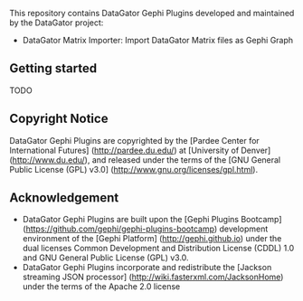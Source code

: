 This repository contains DataGator Gephi Plugins developed and maintained by the DataGator project:

- DataGator Matrix Importer: Import DataGator Matrix files as Gephi Graph


## Getting started

TODO


## Copyright Notice

DataGator Gephi Plugins are copyrighted by the [Pardee Center for International Futures] (http://pardee.du.edu/) at [University of Denver] (http://www.du.edu/), and released under the terms of the [GNU General Public License (GPL) v3.0] (http://www.gnu.org/licenses/gpl.html).


## Acknowledgement

- DataGator Gephi Plugins are built upon the [Gephi Plugins Bootcamp] (https://github.com/gephi/gephi-plugins-bootcamp) development environment of the [Gephi Platform] (http://gephi.github.io) under the dual licenses Common Development and Distribution License (CDDL) 1.0 and GNU General Public License (GPL) v3.0.
- DataGator Gephi Plugins incorporate and redistribute the [Jackson streaming JSON processor] (http://wiki.fasterxml.com/JacksonHome) under the terms of the Apache 2.0 license
